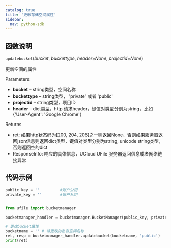 ```yaml
---
catalog: true  
title: '更改存储空间属性'
sidebar:
  nav: python-sdk
---
```


## 函数说明

`updatebucket`(*bucket*, *buckettype*, *header=None*, *projectid=None*)

更新空间的属性

Parameters

- **bucket** – string类型，空间名称
- **buckettype** – string类型， 'private' 或者 'public'
- **projectid** – string类型，项目ID
- **header** – dict类型，http 请求header，键值对类型分别为string，比如{'User-Agent': 'Google Chrome'}

Returns

* ret: 如果http状态码为[200, 204, 206]之一则返回None，否则如果服务器返回json信息则返回dict类型，键值对类型分别为string, unicode string类型，否则返回空的dict
* ResponseInfo: 响应的具体信息，UCloud UFile 服务器返回信息或者网络链接异常

## 代码示例

<div class="copyable" markdown="1">

```python
public_key = ''         #账户公钥
private_key = ''        #账户私钥


from ufile import bucketmanager

bucketmanager_handler = bucketmanager.BucketManager(public_key, private_key)

# 更改bucket属性
bucketname = '' # 待更改的私有空间名称
ret, resp = bucketmanager_handler.updatebucket(bucketname, 'public')
print(ret)
```
</div>
